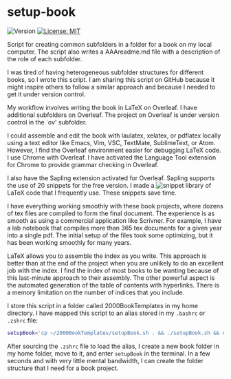 # setup-book

![Version](https://img.shields.io/static/v1?label=setup-book&message=0.1&color=brightcolor)
[![License: MIT](https://img.shields.io/badge/License-MIT-blue.svg)](https://opensource.org/licenses/MIT)


Script for creating common subfolders in a folder for a book on my local computer. The script also writes a AAAreadme.md file with a description of the role of each subfolder.

I was tired of having heterogeneous subfolder structures for different books, so I wrote this script. I am sharing this script on GitHub because it might inspire others to follow a similar approach and because I needed to get it under version control.

My workflow involves writing the book in LaTeX on Overleaf. I have additional subfolders on Overleaf. The project on Overleaf is under version control in the `ov' subfolder.

I could assemble and edit the book with laulatex, xelatex, or pdflatex locally using a text editor like  Emacs, Vim, VSC, TextMate, SublimeText, or Atom. However, I find the Overleaf environment easier for debugging LaTeX code. I use Chrome with Overleaf. I have activated the Language Tool extension for Chrome to provide grammar checking in Overleaf. 

I also have the Sapling extension activated for Overleaf. Sapling supports the use of 20 snippets for the free version. I made a ![snippet library]() of LaTeX code that I frequently use. These snippets save time.

I have everything working smoothly with these book projects, where dozens of tex files are compiled to form the final document. The experience is as smooth as using a commercial application like Scrivner. For example, I have a lab notebook that compiles more than 365 tex documents for a given year into a single pdf.  The initial setup of the files took some optimizing, but it has been working smoothly for many years. 

LaTeX allows you to assemble the index as you write. This approach is better than at the end of the project when you are unlikely to do an excellent job with the index. I find the index of most books to be wanting because of this last-minute approach to their assembly. The other powerful aspect is the automated generation of the table of contents with hyperlinks. There is a memory limitation on the number of indices that you include.

I store this script in a folder called 2000BookTemplates in my home directory.
I have mapped this script to an alias stored in my `.bashrc` or `.zshrc` file: 
```bash
setupBook='cp ~/2000BookTemplates/setupBook.sh . && ./setupBook.sh && echo "Now write the book!"'
```
After sourcing the `.zshrc` file to load the alias, I create a new book folder in my home folder, move to it, and enter `setupBook` in the terminal.
In a few seconds and with very little mental bandwidth, I can create the folder structure that I need for a book project.


